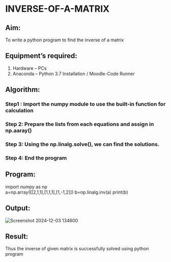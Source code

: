 # INVERSE-OF-A-MATRIX
## Aim:
To write a python program to find the inverse of a matrix
## Equipment’s required:
1. 	Hardware – PCs
2. 	Anaconda – Python 3.7 Installation / Moodle-Code Runner
## Algorithm:
### Step1 : Import the numpy module to use the built-in function for calculation
### Step 2: Prepare the lists from each equations and assign in np.aaray()
### Step 3: Using the np.linalg.solve(), we can find the solutions.
### Step 4: End the program

## Program:
  import numpy as np       
  a=np.array([[2,1,1],[1,1,1],[1,-1,2]])
  b=np.linalg.inv(a)
  print(b)
## Output:
![Screenshot 2024-12-03 134600](https://github.com/user-attachments/assets/b24980dd-4ba8-4edf-afb8-8b20df70e5b8)

## Result:
Thus the inverse of given matrix is successfully solved using python program

